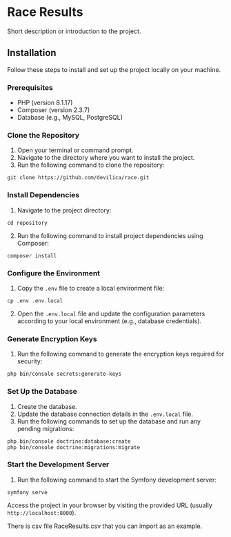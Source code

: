   <h1>Race Results</h1>
  
  <p>Short description or introduction to the project.</p>
  
  <h2>Installation</h2>
  
  <p>Follow these steps to install and set up the project locally on your machine.</p>
  
  <h3>Prerequisites</h3>
  
  <ul>
    <li>PHP (version 8.1.17)</li>
    <li>Composer (version 2.3.7)</li>
    <li>Database (e.g., MySQL, PostgreSQL)</li>
  </ul>
  
  <h3>Clone the Repository</h3>
  
  <ol>
    <li>Open your terminal or command prompt.</li>
    <li>Navigate to the directory where you want to install the project.</li>
    <li>Run the following command to clone the repository:</li>
  </ol>
  
  <pre><code>git clone https://github.com/devilica/race.git</code></pre>
  
  <h3>Install Dependencies</h3>
  
  <ol>
    <li>Navigate to the project directory:</li>
  </ol>
  
  <pre><code>cd repository</code></pre>
  
  <ol start="2">
    <li>Run the following command to install project dependencies using Composer:</li>
  </ol>
  
  <pre><code>composer install</code></pre>
  
  <h3>Configure the Environment</h3>
  
  <ol>
    <li>Copy the <code>.env</code> file to create a local environment file:</li>
  </ol>
  
  <pre><code>cp .env .env.local</code></pre>
  
  <ol start="2">
    <li>Open the <code>.env.local</code> file and update the configuration parameters according to your local environment (e.g., database credentials).</li>
  </ol>
  
  <h3>Generate Encryption Keys</h3>
  
  <ol>
    <li>Run the following command to generate the encryption keys required for security:</li>
  </ol>
  
  <pre><code>php bin/console secrets:generate-keys</code></pre>
  
  <h3>Set Up the Database</h3>
  
  <ol>
    <li>Create the database.</li>
    <li>Update the database connection details in the <code>.env.local</code> file.</li>
    <li>Run the following commands to set up the database and run any pending migrations:</li>
  </ol>
  
  <pre><code>php bin/console doctrine:database:create
php bin/console doctrine:migrations:migrate</code></pre>
  
  <h3>Start the Development Server</h3>
  
  <ol>
    <li>Run the following command to start the Symfony development server:</li>
  </ol>
  
  <pre><code>symfony serve</code></pre>
  
  <p>Access the project in your browser by visiting the provided URL (usually <code>http://localhost:8000</code>).</p>

  <p>There is csv file RaceResults.csv that you can import as an example.</p>
  


